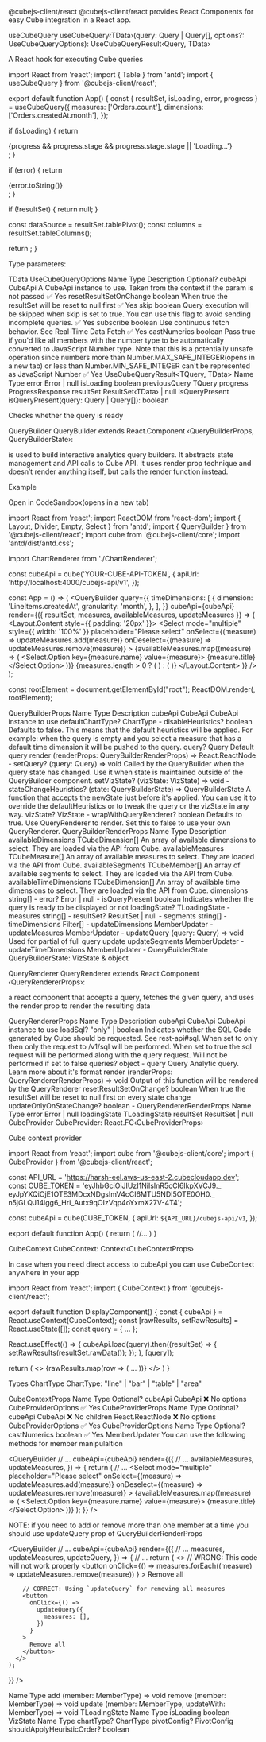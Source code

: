 @cubejs-client/react
@cubejs-client/react provides React Components for easy Cube integration in a React app.

useCubeQuery
useCubeQuery‹TData›(query: Query | Query[], options?: UseCubeQueryOptions): UseCubeQueryResult‹Query, TData›

A React hook for executing Cube queries

import React from 'react';
import { Table } from 'antd';
import { useCubeQuery } from '@cubejs-client/react';

export default function App() {
const { resultSet, isLoading, error, progress } = useCubeQuery({
measures: ['Orders.count'],
dimensions: ['Orders.createdAt.month'],
});

if (isLoading) {
return <div>{progress && progress.stage && progress.stage.stage || 'Loading...'}</div>;
}

if (error) {
return <div>{error.toString()}</div>;
}

if (!resultSet) {
return null;
}

const dataSource = resultSet.tablePivot();
const columns = resultSet.tableColumns();

return <Table columns={columns} dataSource={dataSource} />;
}

Type parameters:

TData
UseCubeQueryOptions
Name Type Description Optional?
cubeApi CubeApi A CubeApi instance to use. Taken from the context if the param is not passed ✅ Yes
resetResultSetOnChange boolean When true the resultSet will be reset to null first ✅ Yes
skip boolean Query execution will be skipped when skip is set to true. You can use this flag to avoid sending incomplete queries. ✅ Yes
subscribe boolean Use continuous fetch behavior. See Real-Time Data Fetch ✅ Yes
castNumerics boolean Pass true if you'd like all members with the number type to be automatically converted to JavaScript Number type. Note that this is a potentially unsafe operation since numbers more than Number.MAX_SAFE_INTEGER(opens in a new tab) or less than Number.MIN_SAFE_INTEGER can't be represented as JavaScript Number ✅ Yes
UseCubeQueryResult<TQuery, TData>
Name Type
error Error | null
isLoading boolean
previousQuery TQuery
progress ProgressResponse
resultSet ResultSet‹TData› | null
isQueryPresent
isQueryPresent(query: Query | Query[]): boolean

Checks whether the query is ready

QueryBuilder
QueryBuilder extends React.Component ‹QueryBuilderProps, QueryBuilderState›:

<QueryBuilder /> is used to build interactive analytics query builders. It abstracts state management and API calls to Cube API. It uses render prop technique and doesn’t render anything itself, but calls the render function instead.

Example

Open in CodeSandbox(opens in a new tab)

import React from 'react';
import ReactDOM from 'react-dom';
import { Layout, Divider, Empty, Select } from 'antd';
import { QueryBuilder } from '@cubejs-client/react';
import cube from '@cubejs-client/core';
import 'antd/dist/antd.css';

import ChartRenderer from './ChartRenderer';

const cubeApi = cube('YOUR-CUBE-API-TOKEN', {
apiUrl: 'http://localhost:4000/cubejs-api/v1',
});

const App = () => (
<QueryBuilder
query={{
      timeDimensions: [
        {
          dimension: 'LineItems.createdAt',
          granularity: 'month',
        },
      ],
    }}
cubeApi={cubeApi}
render={({ resultSet, measures, availableMeasures, updateMeasures }) => (
<Layout.Content style={{ padding: '20px' }}>
<Select
mode="multiple"
style={{ width: '100%' }}
placeholder="Please select"
onSelect={(measure) => updateMeasures.add(measure)}
onDeselect={(measure) => updateMeasures.remove(measure)} >
{availableMeasures.map((measure) => (
<Select.Option key={measure.name} value={measure}>
{measure.title}
</Select.Option>
))}
</Select>
<Divider />
{measures.length > 0 ? (
<ChartRenderer resultSet={resultSet} />
) : (
<Empty description="Select measure or dimension to get started" />
)}
</Layout.Content>
)}
/>
);

const rootElement = document.getElementById("root");
ReactDOM.render(<App />, rootElement);

QueryBuilderProps
Name Type Description
cubeApi CubeApi CubeApi instance to use
defaultChartType? ChartType -
disableHeuristics? boolean Defaults to false. This means that the default heuristics will be applied. For example: when the query is empty and you select a measure that has a default time dimension it will be pushed to the query.
query? Query Default query
render (renderProps: QueryBuilderRenderProps) => React.ReactNode -
setQuery? (query: Query) => void Called by the QueryBuilder when the query state has changed. Use it when state is maintained outside of the QueryBuilder component.
setVizState? (vizState: VizState) => void -
stateChangeHeuristics? (state: QueryBuilderState) => QueryBuilderState A function that accepts the newState just before it's applied. You can use it to override the defaultHeuristics or to tweak the query or the vizState in any way.
vizState? VizState -
wrapWithQueryRenderer? boolean Defaults to true. Use QueryRenderer to render. Set this to false to use your own QueryRenderer.
QueryBuilderRenderProps
Name Type Description
availableDimensions TCubeDimension[] An array of available dimensions to select. They are loaded via the API from Cube.
availableMeasures TCubeMeasure[] An array of available measures to select. They are loaded via the API from Cube.
availableSegments TCubeMember[] An array of available segments to select. They are loaded via the API from Cube.
availableTimeDimensions TCubeDimension[] An array of available time dimensions to select. They are loaded via the API from Cube.
dimensions string[] -
error? Error | null -
isQueryPresent boolean Indicates whether the query is ready to be displayed or not
loadingState? TLoadingState -
measures string[] -
resultSet? ResultSet | null -
segments string[] -
timeDimensions Filter[] -
updateDimensions MemberUpdater -
updateMeasures MemberUpdater -
updateQuery (query: Query) => void Used for partial of full query update
updateSegments MemberUpdater -
updateTimeDimensions MemberUpdater -
QueryBuilderState
QueryBuilderState: VizState & object

QueryRenderer
QueryRenderer extends React.Component ‹QueryRendererProps›:

<QueryRenderer /> a react component that accepts a query, fetches the given query, and uses the render prop to render the resulting data

QueryRendererProps
Name Type Description
cubeApi CubeApi CubeApi instance to use
loadSql? "only" | boolean Indicates whether the SQL Code generated by Cube should be requested. See rest-api#sql. When set to only then only the request to /v1/sql will be performed. When set to true the sql request will be performed along with the query request. Will not be performed if set to false
queries? object -
query Query Analytic query. Learn more about it's format
render (renderProps: QueryRendererRenderProps) => void Output of this function will be rendered by the QueryRenderer
resetResultSetOnChange? boolean When true the resultSet will be reset to null first on every state change
updateOnlyOnStateChange? boolean -
QueryRendererRenderProps
Name Type
error Error | null
loadingState TLoadingState
resultSet ResultSet | null
CubeProvider
CubeProvider: React.FC‹CubeProviderProps›

Cube context provider

import React from 'react';
import cube from '@cubejs-client/core';
import { CubeProvider } from '@cubejs-client/react';

const API_URL = 'https://harsh-eel.aws-us-east-2.cubecloudapp.dev';
const CUBE_TOKEN =
'eyJhbGciOiJIUzI1NiIsInR5cCI6IkpXVCJ9._ eyJpYXQiOjE1OTE3MDcxNDgsImV4cCI6MTU5NDI5OTE0OH0._ n5jGLQJ14igg6_Hri_Autx9qOIzVqp4oYxmX27V-4T4';

const cubeApi = cube(CUBE_TOKEN, {
apiUrl: `${API_URL}/cubejs-api/v1`,
});

export default function App() {
return (
<CubeProvider cubeApi={cubeApi}>
//...
</CubeProvider>
)
}

CubeContext
CubeContext: Context‹CubeContextProps›

In case when you need direct access to cubeApi you can use CubeContext anywhere in your app

import React from 'react';
import { CubeContext } from '@cubejs-client/react';

export default function DisplayComponent() {
const { cubeApi } = React.useContext(CubeContext);
const [rawResults, setRawResults] = React.useState([]);
const query = {
...
};

React.useEffect(() => {
cubeApi.load(query).then((resultSet) => {
setRawResults(resultSet.rawData());
});
}, [query]);

return (
<>
{rawResults.map(row => (
...
))}
</>
)
}

Types
ChartType
ChartType: "line" | "bar" | "table" | "area"

CubeContextProps
Name Type Optional?
cubeApi CubeApi ❌ No
options CubeProviderOptions ✅ Yes
CubeProviderProps
Name Type Optional?
cubeApi CubeApi ❌ No
children React.ReactNode ❌ No
options CubeProviderOptions ✅ Yes
CubeProviderOptions
Name Type Optional?
castNumerics boolean ✅ Yes
MemberUpdater
You can use the following methods for member manipulaltion

<QueryBuilder
// ...
cubeApi={cubeApi}
render={({
// ...
availableMeasures,
updateMeasures,
}) => {
return (
// ...
<Select
mode="multiple"
placeholder="Please select"
onSelect={(measure) => updateMeasures.add(measure)}
onDeselect={(measure) => updateMeasures.remove(measure)} >
{availableMeasures.map((measure) => (
<Select.Option key={measure.name} value={measure}>
{measure.title}
</Select.Option>
))}
</Select>
);
}}
/>

NOTE: if you need to add or remove more than one member at a time you should use updateQuery prop of QueryBuilderRenderProps

<QueryBuilder
// ...
cubeApi={cubeApi}
render={({
// ...
measures,
updateMeasures,
updateQuery,
}) => {
// ...
return (
<>
// WRONG: This code will not work properly
<button
onClick={() =>
measures.forEach((measure) => updateMeasures.remove(measure))
} >
Remove all
</button>

        // CORRECT: Using `updateQuery` for removing all measures
        <button
          onClick={() =>
            updateQuery({
              measures: [],
            })
          }
        >
          Remove all
        </button>
      </>
    );

}}
/>

Name Type
add (member: MemberType) => void
remove (member: MemberType) => void
update (member: MemberType, updateWith: MemberType) => void
TLoadingState
Name Type
isLoading boolean
VizState
Name Type
chartType? ChartType
pivotConfig? PivotConfig
shouldApplyHeuristicOrder? boolean
